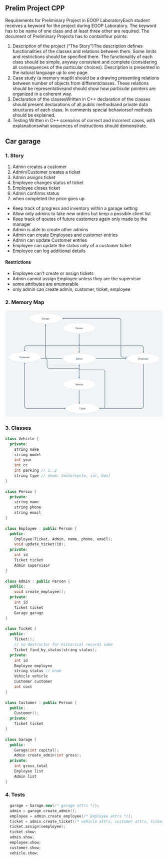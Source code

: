 ## Prelim Project CPP

Requirements for Preliminary Project in EOOP LaboratoryEach student receives a keyword for the project during EOOP Laboratory. 
The keyword has to be name of one class and at least three other are required.
The document of Preliminary Projects has to containfour points:

1.  Description of the project (“The Story”)The description defines functionalities of the classes and relations between them. 
  Some limits and restrictions should be specified there. 
  The functionality of each class should be simple, anyway consistent and complete (considering all consequences of the particular choices). 
  Description is presented in the natural language up to one page.
2.  Case study (a memory map)It should be a drawing presenting relations between number of objects from differentclasses. 
  These relations should be representativeand should show how particular pointers are organized in a coherent way.
3. Declaration of the classesWritten in C++ declaration of the classes should present declarations of all public methodsand private data structures of each class. 
  In comments special behaviorsof methods should be explained.
4.  Testing Written in C++ scenarios of correct and incorrect cases, with explanationswhat sequences of instructions should demonstrate.

## Car garage

### 1. Story

1. Admin creates a customer
2. Admin/Customer creates a ticket
3. Admin assigns ticket
4. Employee changes status of ticket
5. Employee closes ticket
6. Admin confirms status
7. when completed the price goes up

- Keep track of progress and inventory within a garage setting 
- Allow only admins to take new orders but keep a possible client list
- Keep track of qoutes of future customers again only made by the manager
- Admin is able to create other admins
- Admin can create Employees and customer entries
- Admin can update Customer entries
- Employee can update the status only of a customer ticket
- Employee can log additional details 


#### Restrictions

- Employee can't create or assign tickets
- Admin cannot assign Employee unless they are the supervisor
- some attributes are enumerable
- only admin can create admin, customer, ticket, employee

### 2. Memory Map

![alt text](https://github.com/h4ppyr0gu3/cpp/blob/master/map.jpg)

### 3. Classes

```c++
class Vehicle {
  private: 
    string make
    string model
    int year
    int cc
    int parking // 1..3
    string type // enum: [motorcycle, car, bus]
}

class Person {
  private:
    string name
    string phone
    string email
}

class Employee : public Person {
  public: 
    Employee(Ticket, Admin, name, phone, email);
    void update_ticket(id);
  private:
    int id
    Ticket ticket
    Admin supervisor
}

class Admin : public Person {
  public: 
    void create_employee();
  private: 
    int id
    Ticket ticket
    Garage garage
}

class Ticket {
  public:
    Ticket();
    // no destructor for historical records sake
    Ticket find_by_status(string status);
  private:
    int id
    Employee employee
    string status // enum
    Vehicle vehicle
    Customer customer
    int cost
}

class Customer : public Person {
  public:
    Customer();
  private:
    Ticket ticket
}

class Garage {
  public: 
    Garage(int capital);
    Admin create_admin(int gross);
  private:
    int gross_total
    Employee list
    Admin list
}
```

### 4. Tests

```c++
  garage = Garage.new(/* garage attrs */);
  admin = garage.create_admin();
  employee = admin.create_employee(/* Employee attrs */);
  ticket = admin.create_ticket(/* vehicle attrs, customer attrs, ticket attrs */);
  ticket.assign(&employee);
  ticket.show;
  admin.show;
  employee.show;
  customer.show;
  vehicle.show;
```
  
